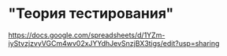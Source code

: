 # "Теория тестирования"
https://docs.google.com/spreadsheets/d/1YZm-iyStvzjzvyVGCm4wv02xJYYdhJevSnzjBX3tigs/edit?usp=sharing
